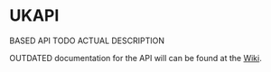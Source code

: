 # UKAPI
BASED API
TODO ACTUAL DESCRIPTION

OUTDATED documentation for the API will can be found at the [Wiki](https://github.com/Temperz87/ultra-mod-manager/wiki).
